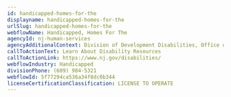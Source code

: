 ```yaml
---
id: handicapped-homes-for-the
displayname: handicapped-homes-for-the
urlSlug: handicapped-homes-for-the
webflowName: Handicapped, Homes For The
agencyId: nj-human-services
agencyAdditionalContext: Division of Development Disabilities, Office of Licensing and Inspection
callToActionText: Learn About Disability Resources
callToActionLink: https://www.nj.gov/disabilities/
webflowIndustry: Handicapped
divisionPhone: (609) 984-5321
webflowId: 5f77294ca536a34f8dc0b344
licenseCertificationClassification: LICENSE TO OPERATE
---
```


